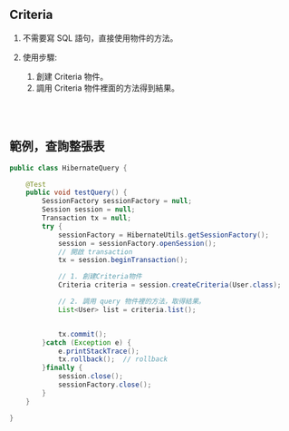 ## Criteria 
1. 不需要寫 SQL 語句，直接使用物件的方法。

2. 使用步驟: 

    1. 創建 Criteria 物件。
    2. 調用 Criteria 物件裡面的方法得到結果。

<br/>

<br/>


## 範例，查詢整張表
```java
public class HibernateQuery {

    @Test
    public void testQuery() {
        SessionFactory sessionFactory = null;
        Session session = null;
        Transaction tx = null;
        try {
            sessionFactory = HibernateUtils.getSessionFactory();
            session = sessionFactory.openSession();
            // 開啟 transaction
            tx = session.beginTransaction();

            // 1. 創建Criteria物件
            Criteria criteria = session.createCriteria(User.class);

            // 2. 調用 query 物件裡的方法，取得結果。
            List<User> list = criteria.list();


            tx.commit();
        }catch (Exception e) {
            e.printStackTrace();
            tx.rollback();  // rollback
        }finally {
            session.close();
            sessionFactory.close();
        }
    }

}
```